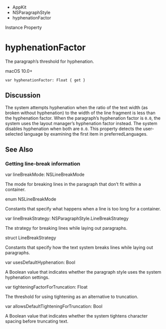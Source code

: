 

- AppKit
- NSParagraphStyle
-  hyphenationFactor 

Instance Property

# hyphenationFactor

The paragraph’s threshold for hyphenation.

macOS 10.0+

``` source
var hyphenationFactor: Float { get }
```

## Discussion

The system attempts hyphenation when the ratio of the text width (as broken without hyphenation) to the width of the line fragment is less than the hyphenation factor. When the paragraph’s hyphenation factor is `0.0`, the system uses the layout manager’s hyphenation factor instead. The system disables hyphenation when both are `0.0`. This property detects the user-selected language by examining the first item in preferredLanguages.

## See Also

### Getting line-break information

var lineBreakMode: NSLineBreakMode

The mode for breaking lines in the paragraph that don’t fit within a container.

enum NSLineBreakMode

Constants that specify what happens when a line is too long for a container.

var lineBreakStrategy: NSParagraphStyle.LineBreakStrategy

The strategy for breaking lines while laying out paragraphs.

struct LineBreakStrategy

Constants that specify how the text system breaks lines while laying out paragraphs.

var usesDefaultHyphenation: Bool

A Boolean value that indicates whether the paragraph style uses the system hyphenation settings.

var tighteningFactorForTruncation: Float

The threshold for using tightening as an alternative to truncation.

var allowsDefaultTighteningForTruncation: Bool

A Boolean value that indicates whether the system tightens character spacing before truncating text.

